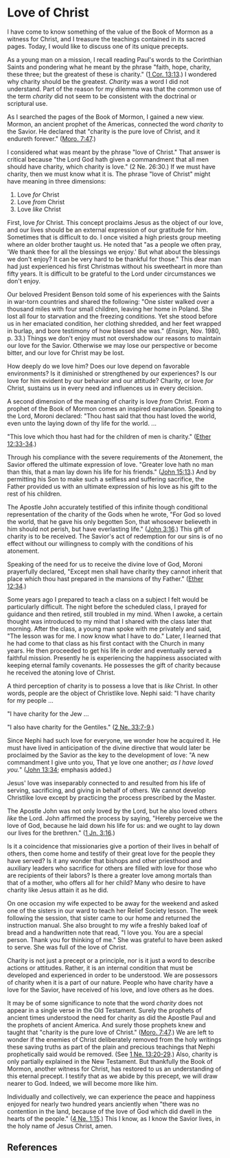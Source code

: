 # Love of Christ

I have come to know something of the value of the Book of Mormon as a witness
for Christ, and I treasure the teachings contained in its sacred pages. Today,
I would like to discuss one of its unique precepts.

As a young man on a mission, I recall reading Paul's words to the Corinthian
Saints and pondering what he meant by the phrase "faith, hope, charity, these
three; but the greatest of these is charity." ([1 Cor.
13:13](/scriptures/nt/1-cor/13.13?lang=eng#12).) I wondered why charity should
be the greatest. _Charity_ was a word I did not understand. Part of the reason
for my dilemma was that the common use of the term _charity_ did not seem to
be consistent with the doctrinal or scriptural use.

As I searched the pages of the Book of Mormon, I gained a new view. Mormon, an
ancient prophet of the Americas, connected the word _charity_ to the Savior.
He declared that "charity is the pure love of Christ, and it endureth
forever." ([Moro. 7:47](/scriptures/bofm/moro/7.47?lang=eng#46).)

I considered what was meant by the phrase "love of Christ." That answer is
critical because "the Lord God hath given a commandment that all men should
have charity, which charity is love." (2 Ne. 26:30.) If we must have charity,
then we must know what it is. The phrase "love of Christ" might have meaning
in three dimensions:

  1. Love _for_ Christ 
  2. Love _from_ Christ 
  3. Love _like_ Christ 

First, love _for_ Christ. This concept proclaims Jesus as the object of our
love, and our lives should be an external expression of our gratitude for him.
Sometimes that is difficult to do. I once visited a high priests group meeting
where an older brother taught us. He noted that "as a people we often pray,
'We thank thee for all the blessings we enjoy.' But what about the blessings
we don't enjoy? It can be very hard to be thankful for those." This dear man
had just experienced his first Christmas without his sweetheart in more than
fifty years. It is difficult to be grateful to the Lord under circumstances we
don't enjoy.

Our beloved President Benson told some of his experiences with the Saints in
war-torn countries and shared the following: "One sister walked over a
thousand miles with four small children, leaving her home in Poland. She lost
all four to starvation and the freezing conditions. Yet she stood before us in
her emaciated condition, her clothing shredded, and her feet wrapped in
burlap, and bore testimony of how blessed she was." (_Ensign,_ Nov. 1980, p.
33.) Things we don't enjoy must not overshadow our reasons to maintain our
love for the Savior. Otherwise we may lose our perspective or become bitter,
and our love for Christ may be lost.

How deeply do we love him? Does our love depend on favorable environments? Is
it diminished or strengthened by our experiences? Is our love for him evident
by our behavior and our attitude? Charity, or love _for_ Christ, sustains us
in every need and influences us in every decision.

A second dimension of the meaning of charity is love _from_ Christ. From a
prophet of the Book of Mormon comes an inspired explanation. Speaking to the
Lord, Moroni declared: "Thou hast said that thou hast loved the world, even
unto the laying down of thy life for the world. ...

"This love which thou hast had for the children of men is charity." ([Ether
12:33-34](/scriptures/bofm/ether/12.33-34?lang=eng#32).)

Through his compliance with the severe requirements of the Atonement, the
Savior offered the ultimate expression of love. "Greater love hath no man than
this, that a man lay down his life for his friends." ([John
15:13](/scriptures/nt/john/15.13?lang=eng#12).) And by permitting his Son to
make such a selfless and suffering sacrifice, the Father provided us with an
ultimate expression of his love as his gift to the rest of his children.

The Apostle John accurately testified of this infinite though conditional
representation of the charity of the Gods when he wrote, "For God so loved the
world, that he gave his only begotten Son, that whosoever believeth in him
should not perish, but have everlasting life." ([John
3:16](/scriptures/nt/john/3.16?lang=eng#15).) This gift of charity is to be
received. The Savior's act of redemption for our sins is of no effect without
our willingness to comply with the conditions of his atonement.

Speaking of the need for us to receive the divine love of God, Moroni
prayerfully declared, "Except men shall have charity they cannot inherit that
place which thou hast prepared in the mansions of thy Father." ([Ether
12:34](/scriptures/bofm/ether/12.34?lang=eng#33).)

Some years ago I prepared to teach a class on a subject I felt would be
particularly difficult. The night before the scheduled class, I prayed for
guidance and then retired, still troubled in my mind. When I awoke, a certain
thought was introduced to my mind that I shared with the class later that
morning. After the class, a young man spoke with me privately and said, "The
lesson was for me. I now know what I have to do." Later, I learned that he had
come to that class as his first contact with the Church in many years. He then
proceeded to get his life in order and eventually served a faithful mission.
Presently he is experiencing the happiness associated with keeping eternal
family covenants. He possesses the gift of charity because he received the
atoning love of Christ.

A third perception of charity is to possess a love that is _like_ Christ. In
other words, people are the object of Christlike love. Nephi said: "I have
charity for my people ...

"I have charity for the Jew ...

"I also have charity for the Gentiles." ([2 Ne.
33:7-9](/scriptures/bofm/2-ne/33.7-9?lang=eng#6).)

Since Nephi had such love for everyone, we wonder how he acquired it. He must
have lived in anticipation of the divine directive that would later be
proclaimed by the Savior as the key to the development of love: "A new
commandment I give unto you, That ye love one another; _as I have loved you._"
([John 13:34](/scriptures/nt/john/13.34?lang=eng#33); emphasis added.)

Jesus' love was inseparably connected to and resulted from his life of
serving, sacrificing, and giving in behalf of others. We cannot develop
Christlike love except by practicing the process prescribed by the Master.

The Apostle John was not only loved by the Lord, but he also loved others
_like_ the Lord. John affirmed the process by saying, "Hereby perceive we the
love of God, because he laid down his life for us: and we ought to lay down
our lives for the brethren." ([1 Jn.
3:16](/scriptures/nt/1-jn/3.16?lang=eng#15).)

Is it a coincidence that missionaries give a portion of their lives in behalf
of others, then come home and testify of their great love for the people they
have served? Is it any wonder that bishops and other priesthood and auxiliary
leaders who sacrifice for others are filled with love for those who are
recipients of their labors? Is there a greater love among mortals than that of
a mother, who offers all for her child? Many who desire to have charity like
Jesus attain it as he did.

On one occasion my wife expected to be away for the weekend and asked one of
the sisters in our ward to teach her Relief Society lesson. The week following
the session, that sister came to our home and returned the instruction manual.
She also brought to my wife a freshly baked loaf of bread and a handwritten
note that read, "I love you. You are a special person. Thank you for thinking
of me." She was grateful to have been asked to serve. She was full of the love
of Christ.

Charity is not just a precept or a principle, nor is it just a word to
describe actions or attitudes. Rather, it is an internal condition that must
be developed and experienced in order to be understood. We are possessors of
charity when it is a part of our nature. People who have charity have a love
for the Savior, have received of his love, and love others as he does.

It may be of some significance to note that the word _charity_ does not appear
in a single verse in the Old Testament. Surely the prophets of ancient times
understood the need for charity as did the Apostle Paul and the prophets of
ancient America. And surely those prophets knew and taught that "charity is
the pure love of Christ." ([Moro.
7:47](/scriptures/bofm/moro/7.47?lang=eng#46).) We are left to wonder if the
enemies of Christ deliberately removed from the holy writings these saving
truths as part of the plain and precious teachings that Nephi prophetically
said would be removed. (See [1 Ne.
13:20-29](/scriptures/bofm/1-ne/13.20-29?lang=eng#19).) Also, charity is only
partially explained in the New Testament. But thankfully the Book of Mormon,
another witness for Christ, has restored to us an understanding of this
eternal precept. I testify that as we abide by this precept, we will draw
nearer to God. Indeed, we will become more like him.

Individually and collectively, we can experience the peace and happiness
enjoyed for nearly two hundred years anciently when "there was no contention
in the land, because of the love of God which did dwell in the hearts of the
people." ([4 Ne. 1:15](/scriptures/bofm/4-ne/1.15?lang=eng#14).) This I know,
as I know the Savior lives, in the holy name of Jesus Christ, amen.

## References


